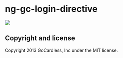 # ng-gc-login-directive

![](https://circleci.com/gh/gocardless-ng/ng-gc-login-directive.png?circle-token=:circle-token)

## Copyright and license

Copyright 2013 GoCardless, Inc under the MIT license.
